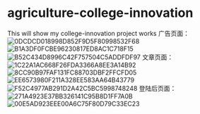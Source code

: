 # agriculture-college-innovation

This will show my college-innovation project works
广告页面：
![0DCDCD018998D852F9D5F80998532F68](https://user-images.githubusercontent.com/58174623/144412437-94ef8710-65ab-4333-ac45-d95dea8e2dfd.jpg)
![B1A3DF0FCBE96230817ED8AC1C718F15](https://user-images.githubusercontent.com/58174623/144412458-cc826d13-5d79-4db0-957f-180fee3a4b89.jpg)
![B52C434D8996C42F757504C5ADDFDF97](https://user-images.githubusercontent.com/58174623/144412472-29c817e7-d4b3-4ab6-931c-ce135d2248ca.jpg)
文章页面：
![1C22A1AC668F26FDA3366A8EE3A14B92](https://user-images.githubusercontent.com/58174623/144412536-fa3bc6af-facb-4185-aeff-d278a2267795.jpg)
![8CC90B97FAF131FC88703DBF2FFCFD05](https://user-images.githubusercontent.com/58174623/144412549-3390a3f2-5196-47d5-ac71-186c881263d8.jpg)
![EE6573980F211A328EE583AA64B43779](https://user-images.githubusercontent.com/58174623/144412718-6233e7f1-1155-43ae-8352-1c11e06aeea4.jpg)
![F52C4977AB291D2A42C5BC5998748248](https://user-images.githubusercontent.com/58174623/144412722-579f273d-4981-41f0-8f54-29d250d79811.jpg)
登陆后页面：
![271A4923E37BB326141C95B8D1FF7A0B](https://user-images.githubusercontent.com/58174623/144412789-3fcc6426-8b37-4396-b48e-576cd3e49dfe.jpg)
![00E5AD923EEE00A6C75F80D79C33EC23](https://user-images.githubusercontent.com/58174623/144412832-377fe83a-32be-4f7b-b5fd-7879f653b4e4.jpg)
